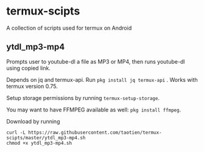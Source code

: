 # termux-scipts
A collection of scripts used for termux on Android

## ytdl_mp3-mp4

Prompts user to youtube-dl a file as MP3 or MP4, then runs youtube-dl using copied link.

Depends on jq and termux-api. Run `pkg install jq termux-api` . Works with termux version 0.75.

Setup storage permissions by running `termux-setup-storage`.

You may want to have FFMPEG available as well: `pkg install ffmpeg`.

Download by running 

```
curl -L https://raw.githubusercontent.com/taotien/termux-scipts/master/ytdl_mp3-mp4.sh
chmod +x ytdl_mp3-mp4.sh
```
